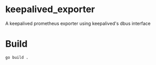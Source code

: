 # keepalived_exporter
A keepalived prometheus exporter using keepalived's dbus interface

# Build

    go build .